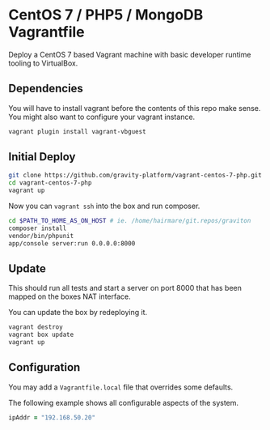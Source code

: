 # CentOS 7 / PHP5 / MongoDB Vagrantfile

Deploy a CentOS 7 based Vagrant machine with basic developer runtime tooling to VirtualBox.

## Dependencies

You will have to install vagrant before the contents of this repo make sense. You might also
want to configure your vagrant instance.

```bash
vagrant plugin install vagrant-vbguest
```

## Initial Deploy

```bash
git clone https://github.com/gravity-platform/vagrant-centos-7-php.git
cd vagrant-centos-7-php
vagrant up
```

Now you can ``vagrant ssh`` into the box and run composer.

```bash
cd $PATH_TO_HOME_AS_ON_HOST # ie. /home/hairmare/git.repos/graviton
composer install
vendor/bin/phpunit
app/console server:run 0.0.0.0:8000
```

## Update
This should run all tests and start a server on port 8000 that has been mapped on the boxes NAT interface.

You can update the box by redeploying it.

```bash
vagrant destroy
vagrant box update
vagrant up
```

## Configuration

You may add a ``Vagrantfile.local`` file that overrides some defaults.

The following example shows all configurable aspects of the system.

```ruby
ipAddr = "192.168.50.20"
```

